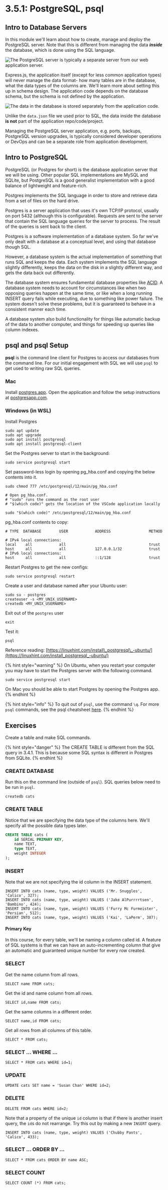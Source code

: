 # 3.5.1: PostgreSQL, psql

## Intro to Database Servers

In this module we'll learn about how to create, manage and deploy the PostgreSQL server. Note that this is different from managing the data _**inside**_ the database, which is done using the SQL language.

![The PostgreSQL server is typically a separate server from our web application server.](../../.gitbook/assets/postgres.jpg)

Express.js, the application itself \(except for less common application types\) will never manage the data format- how many tables are in the database, what the data types of the columns are. We'll learn more about setting this up in schema design. The application code depends on the database schema, but the schema is not defined by the application.

![The data in the database is stored separately from the application code.](../../.gitbook/assets/sql-database.jpg)

Unlike the `data.json` file we used prior to SQL, the data inside the database **is not** part of the application repo/code/project.

Managing the PostgreSQL server application, e.g. ports, backups, PostgreSQL version upgrades, is typically considered developer operations or DevOps and can be a separate role from application development.

## Intro to PostgreSQL

PostgreSQL \(or Postgres for short\) is the database application server that we will be using. Other popular SQL implementations are MySQL and SQLite, but PostgreSQL is a good generalist implementation with a good balance of lightweight and feature-rich.

Postgres implements the SQL language in order to store and retrieve data from a set of files on the hard drive.

Postgres is a server application that uses it's own TCP/IP protocol, usually on port 5432 \(although this is configurable\). Requests are sent to the server that contain the SQL language queries for the server to process. The result of the queries is sent back to the client.

Postgres is a software implementation of a database system. So far we've only dealt with a database at a conceptual level, and using that database though SQL.

However, a database system is the actual implementation of something that runs SQL and keeps the data. Each system implements the SQL language slightly differently, keeps the data on the disk in a slightly different way, and gets the data back out differently.

The database system ensures fundamental database properties like [ACID](https://en.wikipedia.org/wiki/ACID). A database system needs to account for circumstances like when two opposing queries happen at the same time, or like when a long running INSERT query fails while executing, due to something like power failure. The system doesn't solve these problems, but it is guaranteed to behave in a consistent manner each time.

A database system also build functionality for things like automatic backup of the data to another computer, and things for speeding up queries like column indexes.

## psql and psql Setup

**psql** is the command line client for Postgres to access our databases from the command line. For our initial engagement with SQL we will use `psql` to get used to writing raw SQL queries.

### Mac

Install [postgres.app](https://postgresapp.com/). Open the application and follow the setup instructions at [postgresapp.com](https://postgresapp.com).

### Windows \(in WSL\)

Install Postgres

```text
sudo apt update
sudo apt upgrade
sudo apt install postgresql
sudo apt install postgresql-client
```

Set the Postgres server to start in the background:

```text
sudo service postgresql start
```

Set password-less login by opening pg\_hba.conf and copying the below contents into it.

```text
sudo chmod 777 /etc/postgresql/12/main/pg_hba.conf
```

```text
# Open pg_hba.conf.
# "sudo" runs the command as the root user
# "$(which code)" gets the location of the VSCode application locally

sudo "$(which code)" /etc/postgresql/12/main/pg_hba.conf
```

pg\_hba.conf contents to copy:

```text
# TYPE  DATABASE        USER            ADDRESS                 METHOD

# IPv4 local connections:
local    all            all                                     trust
host     all            all             127.0.0.1/32            trust
# IPv6 local connections:
host     all            all             ::1/128                 trust
```

Restart Postgres to get the new configs:

```text
sudo service postgresql restart
```

Create a user and database named after your Ubuntu user:

```text
sudo su - postgres
createuser -s <MY_UNIX_USERNAME>
createdb <MY_UNIX_USERNAME>
```

Exit out of the `postgres` user

```text
exit
```

Test it:

```text
psql
```

Reference reading: [https://linuxhint.com/install\_postgresql\_-ubuntu/](https://linuxhint.com/install_postgresql_-ubuntu/)

{% hint style="warning" %}
On Ubuntu, when you restart your computer you may have to start the Postgres server with the following command.

```text
sudo service postgresql start
```

On Mac you should be able to start Postgres by opening the Postgres app.
{% endhint %}

{% hint style="info" %}
To quit out of `psql`, use the command `\q`. For more `psql` commands, see the psql cheatsheet [here](https://gist.github.com/awongh/f15415716d538a68a7ac5f4ad28dfe3c).
{% endhint %}

## Exercises

Create a table and make SQL commands.

{% hint style="danger" %}
The CREATE TABLE is different from the SQL query in 3.4.1. This is because some SQL syntax is different in Postgres from SQLite.
{% endhint %}

### CREATE DATABASE

Run this on the command line \(outside of `psql`\). SQL queries below need to be run in `psql`.

```text
createdb cats
```

### CREATE TABLE

Notice that we are specifying the data type of the columns here. We'll specify all the possible data types later.

```sql
CREATE TABLE cats (
    id SERIAL PRIMARY KEY,
    name TEXT,
    type TEXT,
    weight INTEGER
);
```

### INSERT

Note that we are not specifying the id column in the INSERT statement.

```text
INSERT INTO cats (name, type, weight) VALUES ('Mr. Snuggles', 'Calico', 327);
INSERT INTO cats (name, type, weight) VALUES ('Jake AlPurrrrtsen', 'Bambino', 424);
INSERT INTO cats (name, type, weight) VALUES ('Furry Mc Furmeister', 'Persian', 512);
INSERT INTO cats (name, type, weight) VALUES ('Kai', 'LaPerm', 387);
```

#### Primary Key

In this course, for every table, we'll be naming a column called id. A feature of SQL systems is that we can have an auto-incrementing column that give an automatic and guaranteed unique number for every row created. 

### SELECT

Get the name column from all rows.

```text
SELECT name FROM cats;
```

Get the id and name column from all rows.

```text
SELECT id,name FROM cats;
```

Get the same columns in a different order.

```text
SELECT name,id FROM cats;
```

Get all rows from all columns of this table. 

```text
SELECT * FROM cats;
```

### SELECT ... WHERE ...

```text
SELECT * FROM cats WHERE id=1;
```

### UPDATE

```text
UPDATE cats SET name = 'Susan Chan' WHERE id=2;
```

### DELETE

```text
DELETE FROM cats WHERE id=2;
```

Note that a property of the unique `id` column is that if there is another insert query, the `id`s do not rearrange. Try this out by making a new `INSERT` query.

```text
INSERT INTO cats (name, type, weight) VALUES ('Chubby Pants', 'Calico', 433);
```

### SELECT ... ORDER BY ...

```text
SELECT * FROM cats ORDER BY name ASC;
```

### SELECT COUNT

```text
SELECT COUNT (*) FROM cats;
```

